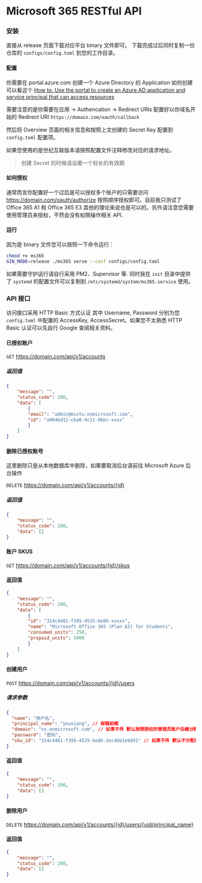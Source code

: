 # Microsoft 365 RESTful API

### 安装

直接从 release 页面下载对应平台 binary 文件即可。 下载完成过后同时复制一份仓库的 `configs/config.toml` 到您的工作目录。

#### 配置

你需要在 portal.azure.com 创建一个 Azure Directory 的 Application 如何创建可以看这个 [How to: Use the portal to create an Azure AD application and service principal that can access resources](https://docs.microsoft.com/en-us/azure/active-directory/develop/howto-create-service-principal-portal)

需要注意的是你需要在应用 -> Authencation -> Redirect URIs 配置好以你域名开始的 Redirect URI `https://domain.com/oauth/callback`

然后将 Overview 页面的相关信息和按照上文创建的 Secret Key 配置到 `config.toml` 配置项。

如果您使用的是世纪互联版本请按照配置文件注释修改对应的请求地址。

> 创建 Secret 的时候请设置一个较长的有效期

#### 如何授权

通常而言你配置好一个过后是可以授权多个账户的只需要访问 https://domain.com/oauth/authorize 按照顺序授权即可。目前我只测试了 Office 365 A1 和 Office 365 E3 其他的理论来说也是可以的。另外请注意您需要使用管理员来授权，不然会没有权限操作相关 API.

#### 运行

因为是 binary 文件您可以按照一下命令运行：

```bash
chmod +x ms365
GIN_MODE=release ./ms365 serve --conf configs/config.toml
```

如果需要守护运行请自行采用 PM2、Supervisor 等. 同时我在 `init` 目录中提供了 `systemd` 的配置文件可以复制到 `/etc/systemd/system/ms365.service` 使用。

### API 接口

访问接口采用 HTTP Basic 方式认证 其中 Username, Password 分别为您 `config.toml` 中配置的 AccessKey, AccessSecret。如果您不太熟悉 HTTP Basic 认证可以先自行 Google 查阅相关资料。

#### 已授权账户

`GET` https://domain.com/api/v1/accounts

##### 返回值

```json
{
    "message": "",
    "status_code": 200,
    "data": [
        {
        "email": "admin@msstu.onmicrosoft.com",
        "id": "a9046d12-cba0-4c11-9bbc-xxxx"
        }
    ]
}
```

#### 删除已授权账号

这里删除只是从本地数据库中删除，如果要取消后台请前往 Microsoft Azure 后台操作

`DELETE` https://domain.com/api/v1/accounts/{id}

##### 返回值

```json
{
    "message": "",
    "status_code": 200,
    "data": []
}
```

#### 账户 SKUS

`GET` https://domain.com/api/v1/accounts/{id}/skus

#### 返回值

```json
{
    "message": "",
    "status_code": 200,
    "data": [
        {
        "id": "314c4481-f395-4525-be8b-xxxxx",
        "name": "Microsoft Office 365 (Plan A2) for Students",
        "consumed_units": 250,
        "prepaid_units": 5000
        }
    ]
}
```

#### 创建用户

`POST` https://domain.com/api/v1/accounts/{id}/users

##### 请求参数

```json
{
  "name": "用户名",
  "principal_name": "youxiang", // 邮箱前缀
  "domain": "ns.onmicrosoft.com", // 如果不传 默认按照授权的管理员账户后缀分配
  "password": "密码",
  "sku_id": "314c4481-f395-4525-be8b-2ec4bb1e9d91" // 如果不传 默认不分配授权
}
```
#### 返回值

```json
{
    "message": "",
    "status_code": 200,
    "data": []
}
```

#### 删除用户

`DELETE` https://domain.com/api/v1/accounts/{id}/users/{uid/principal_name}

#### 返回值

```json
{
    "message": "",
    "status_code": 200,
    "data": []
}
```
